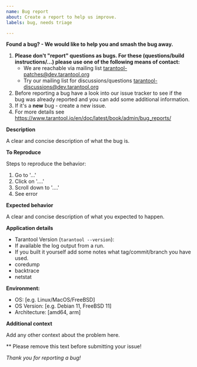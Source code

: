 ```yaml
---
name: Bug report
about: Create a report to help us improve.
labels: bug, needs triage

---
```


**Found a bug? - We would like to help you and smash the bug away.**

1. __Please don't "report" questions as bugs. For these (questions/build
   instructions/...) please use one of the following means of contact:__
   * We are reachable via mailing list <tarantool-patches@dev.tarantool.org>
   * Try our mailing list for discussions/questions <tarantool-discussions@dev.tarantool.org>
1. Before reporting a bug have a look into our issue tracker to see if the bug
   was already reported and you can add some additional information.
1. If it's a __new__ bug - create a new issue.
1. For more details see https://www.tarantool.io/en/doc/latest/book/admin/bug_reports/

**Description**

A clear and concise description of what the bug is.

**To Reproduce**

Steps to reproduce the behavior:
1. Go to '...'
2. Click on '....'
3. Scroll down to '....'
4. See error

**Expected behavior**

A clear and concise description of what you expected to happen.

**Application details**

* Tarantool Version (`tarantool --version`):
* If available the log output from a run.
* If you built it yourself add some notes what tag/commit/branch you have used.
* coredump
* backtrace
* netstat

**Environment:**

 - OS: [e.g. Linux/MacOS/FreeBSD]
 - OS Version: [e.g. Debian 11, FreeBSD 11]
 - Architecture: [amd64, arm]

**Additional context**

Add any other context about the problem here.

** Please remove this text before submitting your issue!

_Thank you for reporting a bug!_
